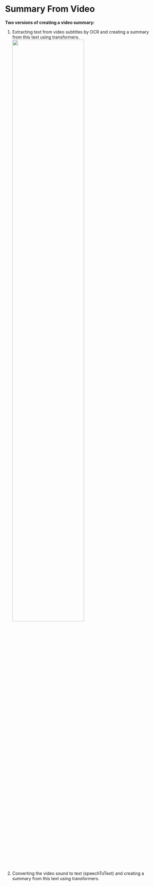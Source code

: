 # Summary From Video

   <b>Two versions of creating a video summary:</b>
1. Extracting text from video subtitles by OCR and creating a summary from this text using transformers.
<img src="https://user-images.githubusercontent.com/11797397/228175853-4f60c329-d238-4d78-9fa8-6ea0c2b6e97a.png" width=70% height=70%><br/>
2. Converting the video sound to text (speechToText) and creating a summary from this text using transformers.
